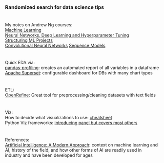 ### Randomized search for data science tips
#
My notes on Andrew Ng courses:  
[Machine Learning](ml.md)  
[Neural Networks, Deep Learning and Hyperparameter Tuning](deep_learning_tuning.md)  
[Structuring ML Projects](ml_projects.md)  
[Convolutional Neural Networks](cnn.md)
[Sequence Models](sequences.md)
#
Quick EDA via:  
[pandas-profiling](https://nbviewer.jupyter.org/github/JosPolfliet/pandas-profiling/blob/master/examples/meteorites.ipynb): creates an automated report of all variables in a dataframe  
[Apache Superset](https://superset.incubator.apache.org/index.html): configurable dashboard for DBs with many chart types
#
ETL:  
[OpenRefine](https://github.com/OpenRefine/OpenRefine/wiki/Documentation-For-Users): Great tool for preprocessing/cleaning datasets with text fields
#
Viz:  
How to decide what visualizations to use: [cheatsheet](./Franconeri_ExperCeptionDotNet_ChartChooser.pdf)  
Python Viz frameworks: [introducing panel but covers most others](https://medium.com/@philipp.jfr/panel-announcement-2107c2b15f52)
#
References:  
[Artificial Intelligence: A Modern Approach](http://aima.cs.berkeley.edu/): context on machine learning and AI, history of the field, and how other forms of AI are readily used in industry and have been developed for ages  


